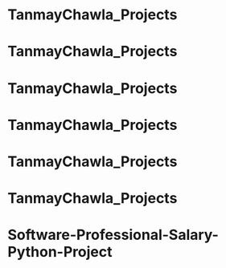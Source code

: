 # TanmayChawla_Projects
# TanmayChawla_Projects
# TanmayChawla_Projects
# TanmayChawla_Projects
# TanmayChawla_Projects
# TanmayChawla_Projects
# Software-Professional-Salary-Python-Project
